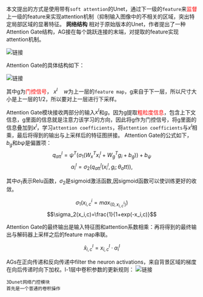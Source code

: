本文提出的方式是使用带有`soft attention`的Unet，通过下一级的`feature`来<font color=#ff0000>监督</font>上一级的feature来实现attention机制（抑制输入图像中的不相关的区域，突出特定局部区域的显著特征。
**网络结构**
相对于原始版本的Unet，作者提出了一种Attention Gate结构，AG接在每个跳跃连接的末端，对提取的feature实现attention机制。

![链接](https://img-blog.csdnimg.cn/37c9daefaa184ece9f79f36fd62db870.png?x-oss-process=image/watermark,type_d3F5LXplbmhlaQ,shadow_50,text_Q1NETiBARGVtb27mnpw=,size_20,color_FFFFFF,t_70,g_se,x_16)

Attention Gate的具体结构如下：

![链接](https://img-blog.csdnimg.cn/9e15a871cdf3405ebcf1ba405ed1a7e5.png?x-oss-process=image/watermark,type_d3F5LXplbmhlaQ,shadow_50,text_Q1NETiBARGVtb27mnpw=,size_20,color_FFFFFF,t_70,g_se,x_16)

其中g为<font color=#ff0000>门控信号</font>， $x^l \quad w$为上一层的`feature map`，g来自于下一层，所以尺寸大小是上一层的1/2，所以要对上一层进行下采样。

Attention Gate模块接收两部分的输入$x^l$和$g$。因为g提取<font color=#ff0000>粗粒度信息</font>，包含上下文信息，g里面的信息就是注意力该学习的方向，因此将g作为门控信号，将g里面的信息叠加到$x^l$，学习`attention coefficients`，将`attention coefficients`与$x^l$相乘，最后将得到的输出与上采样后的特征图拼接。
Attention Gate的公式如下，$b_g$和$b \psi$是偏置项：
$$
q^l_{att}=\psi^T(\sigma_1(W^T_xx^l_i+W^T_gg_i+b_g))+b_{\psi}  
$$
$$\alpha^l_i=\sigma_2(q^l_{att}(x^l_i,g_i;\theta_att)),$$

其中$\sigma_1$表示Relu函数，$\sigma_2$是sigmoid激活函数,因sigmoid函数可以使训练更好的收敛。

$$\sigma_1(x^i_{i,c}=max_(0,x^i_{i,c}))$$
$$\sigma_2(x_i,c)=\frac{1}{1+exp(-x_i,c)}$$

Attention Gate的最终输出是输入特征图和attention系数相乘：再将得到的最终输出与解码器上采样之后的feature map串联。

$$\hat{x}^l_{i,c}=x^l_{i,c}\cdot\alpha^l_i$$


AGs在正向传递和反向传递中filter the neuron activations，来自背景区域的梯度在向后传递时向下加权。l-1层中卷积参数的更新规则：
![链接](https://img-blog.csdnimg.cn/8f3d09c113224269bf92c6d1e8d57e01.png)


```
3Dunet网络门控模块
首先是一个普通的卷积操作
```